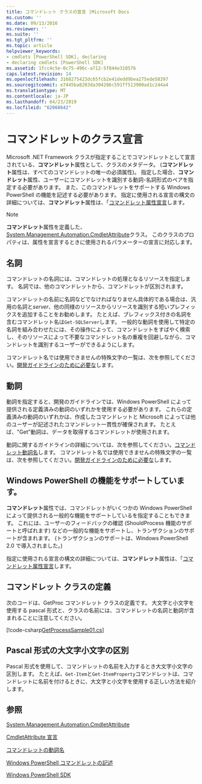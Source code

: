 ```yaml
---
title: コマンドレット クラスの宣言 |Microsoft Docs
ms.custom: ''
ms.date: 09/13/2016
ms.reviewer: ''
ms.suite: ''
ms.tgt_pltfrm: ''
ms.topic: article
helpviewer_keywords:
- cmdlets [PowerShell SDK], declaring
- declaring cmdlets [PowerShell SDK]
ms.assetid: 1fcc4c5e-0c75-496c-a712-5f844e310576
caps.latest.revision: 14
ms.openlocfilehash: 3168275423dc65fcb2e41dedd9bea275ede58397
ms.sourcegitcommit: e7445ba8203da304286c591ff513900ad1c244a4
ms.translationtype: MT
ms.contentlocale: ja-JP
ms.lasthandoff: 04/23/2019
ms.locfileid: "62068642"
---
```

# <a name="cmdlet-class-declaration"></a>コマンドレットのクラス宣言

Microsoft .NET Framework クラスが指定することでコマンドレットとして宣言されている、**コマンドレット**属性として、クラスのメタデータ。 (**コマンドレット**属性は、すべてのコマンドレットの唯一の必須属性)。 指定した場合、**コマンドレット**属性、ユーザーにコマンドレットを識別する動詞-名詞形式のペアを指定する必要があります。 また、このコマンドレットをサポートする Windows PowerShell の機能を記述する必要があります。 指定に使用される宣言の構文の詳細については、**コマンドレット**属性は、「[コマンドレット属性宣言](./cmdlet-attribute-declaration.md)します。

> [!NOTE]
> **コマンドレット**属性を定義した、 [System.Management.Automation.CmdletAttribute](/dotnet/api/System.Management.Automation.CmdletAttribute)クラス。 このクラスのプロパティは、属性を宣言するときに使用されるパラメーターの宣言に対応します。

## <a name="nouns"></a>名詞

コマンドレットの名詞には、コマンドレットの処理となるリソースを指定します。 名詞では、他のコマンドレットから、コマンドレットが区別されます。

コマンドレットの名前に名詞などでなければなりません具体的である場合は、汎用の名詞と*server*、他の同様のリソースからリソースを識別する短いプレフィックスを追加することをお勧めします。 たとえば、プレフィックス付きの名詞を含むコマンドレット名は`Get-SQLServer`します。 一般的な動詞を使用して特定の名詞を組み合わせたには、その操作によって、コマンドレットをすばやく検索し、そのリソースによって不要なコマンドレット名の重複を回避しながら、コマンドレットを識別するユーザーができるようにします。

コマンドレット名では使用できませんの特殊文字の一覧は、次を参照してください。[開発ガイドラインのために必要な](./required-development-guidelines.md)します。

## <a name="verbs"></a>動詞

動詞を指定すると、開発のガイドラインでは、Windows PowerShell によって提供される定義済みの動詞のいずれかを使用する必要があります。 これらの定義済みの動詞のいずれかは、作成したコマンドレットと Microsoft によっては他のユーザーが記述されたコマンドレット一貫性が確保されます。 たとえば、"Get"動詞は、データを取得するコマンドレットが使用されます。

動詞に関するガイドラインの詳細については、次を参照してください。[コマンドレット動詞名](./approved-verbs-for-windows-powershell-commands.md)します。 コマンドレット名では使用できませんの特殊文字の一覧は、次を参照してください。[開発ガイドラインのために必要な](./required-development-guidelines.md)します。

## <a name="supporting-windows-powershell-functionality"></a>Windows PowerShell の機能をサポートしています。

**コマンドレット**属性では、コマンドレットがいくつかの Windows PowerShell によって提供される一般的な機能をサポートしているを指定することもできます。 これには、ユーザーのフィードバックの確認 (ShouldProcess 機能のサポートと呼ばれます) などの一般的な機能をサポートし、トランザクションのサポートが含まれます。 (トランザクションのサポートは、Windows PowerShell 2.0 で導入されました。)

指定に使用される宣言の構文の詳細については、**コマンドレット**属性は、「[コマンドレット属性宣言](./cmdlet-attribute-declaration.md)します。

## <a name="cmdlet-class-definition"></a>コマンドレット クラスの定義

次のコードは、GetProc コマンドレット クラスの定義です。 大文字と小文字を使用する pascal 形式と、クラスの名前には、コマンドレットの名詞と動詞が含まれることに注意してください。

[!code-csharp[GetProcessSample01.cs](../../powershell-sdk-samples/SDK-2.0/csharp/GetProcessSample01/GetProcessSample01.cs#L33-L34 "GetProcessSample01.cs")]

## <a name="pascal-casing"></a>Pascal 形式の大文字小文字の区別

Pascal 形式を使用して、コマンドレットの名前を入力するとき大文字小文字の区別します。 たとえば、`Get-Item`と`Get-ItemProperty`コマンドレットは、コマンドレットに名前を付けるときに、大文字と小文字を使用する正しい方法を紹介します。

## <a name="see-also"></a>参照

[System.Management.Automation.CmdletAttribute](/dotnet/api/System.Management.Automation.CmdletAttribute)

[CmdletAttribute 宣言](./cmdlet-attribute-declaration.md)

[コマンドレットの動詞名](./approved-verbs-for-windows-powershell-commands.md)

[Windows PowerShell コマンドレットの記述](./writing-a-windows-powershell-cmdlet.md)

[Windows PowerShell SDK](../windows-powershell-reference.md)
